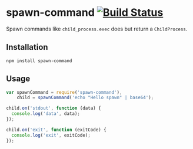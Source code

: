# spawn-command [![Build Status](https://secure.travis-ci.org/mmalecki/spawn-command.png)](http://travis-ci.org/mmalecki/spawn-command)
Spawn commands like `child_process.exec` does but return a `ChildProcess`.

## Installation

    npm install spawn-command

## Usage
```js
var spawnCommand = require('spawn-command'),
    child = spawnCommand('echo "Hello spawn" | base64');

child.on('stdout', function (data) {
  console.log('data', data);
});

child.on('exit', function (exitCode) {
  console.log('exit', exitCode);
});
```
